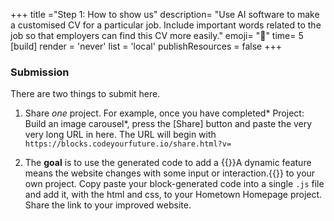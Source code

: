 +++
title ="Step 1: How to show us"
description= "Use AI software to make a customised CV for a particular job. Include important words related to the job so that employers can find this CV more easily."
emoji= "🤖"
time= 5
[build]
  render = 'never'
  list = 'local'
  publishResources = false 
+++

### Submission

There are two things to submit here.

1. Share _one_ project. For example, once you have completed* Project: Build an image carousel*, press the [Share] button and paste the very very long URL in here. The URL will begin with `https://blocks.codeyourfuture.io/share.html?v=`

2. The **goal** is to use the generated code to add a {{<tooltip title="dynamic feature">}}A dynamic feature means the website changes with some input or interaction.{{</tooltip>}} to your own project. Copy paste your block-generated code into a single `.js` file and add it, with the html and css, to your Hometown Homepage project. Share the link to your improved website.
